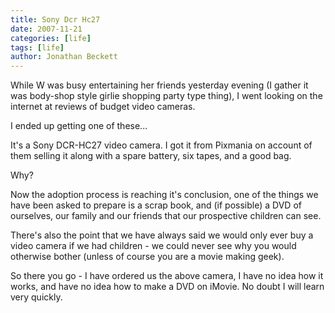 ```yaml
---
title: Sony Dcr Hc27
date: 2007-11-21
categories: [life]
tags: [life]
author: Jonathan Beckett
---
```


While W was busy entertaining her friends yesterday evening (I gather it was body-shop style girlie shopping party type thing), I went looking on the internet at reviews of budget video cameras.

I ended up getting one of these...

It's a Sony DCR-HC27 video camera. I got it from Pixmania on account of them selling it along with a spare battery, six tapes, and a good bag.

Why?

Now the adoption process is reaching it's conclusion, one of the things we have been asked to prepare is a scrap book, and (if possible) a DVD of ourselves, our family and our friends that our prospective children can see.

There's also the point that we have always said we would only ever buy a video camera if we had children - we could never see why you would otherwise bother (unless of course you are a movie making geek).

So there you go - I have ordered us the above camera, I have no idea how it works, and have no idea how to make a DVD on iMovie. No doubt I will learn very quickly.